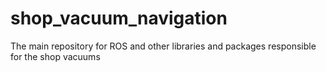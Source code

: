 # shop_vacuum_navigation
The main repository for ROS and other libraries and packages responsible for the shop vacuums 
